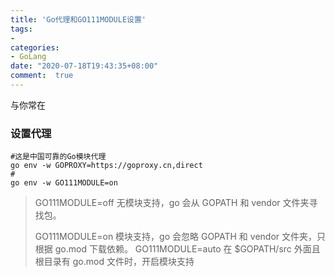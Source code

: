 ```yaml
---
title: 'Go代理和GO111MODULE设置'
tags: 
-
categories: 
- GoLang
date: "2020-07-18T19:43:35+08:00"
comment:  true    
---
```


与你常在

<!--more-->

### 设置代理

```shell
#这是中国可靠的Go模块代理
go env -w GOPROXY=https://goproxy.cn,direct
#
go env -w GO111MODULE=on
```

> GO111MODULE=off 无模块支持，go 会从 GOPATH 和 vendor 文件夹寻找包。 
>
> GO111MODULE=on 模块支持，go 会忽略 GOPATH 和 vendor 文件夹，只根据 go.mod 下载依赖。 GO111MODULE=auto 在 $GOPATH/src 外面且根目录有 go.mod 文件时，开启模块支持
